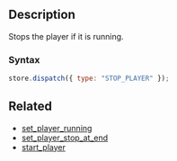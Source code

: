 ## Description

Stops the player if it is running.

### Syntax

```js
store.dispatch({ type: "STOP_PLAYER" });
```

## Related

- [set_player_running](./set_player_running.md)
- [set_player_stop_at_end](./set_player_stop_at_end.md)
- [start_player](./start_player.md)
